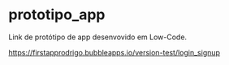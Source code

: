 # prototipo_app
Link de  protótipo de app desenvovido em Low-Code.

https://firstapprodrigo.bubbleapps.io/version-test/login_signup

